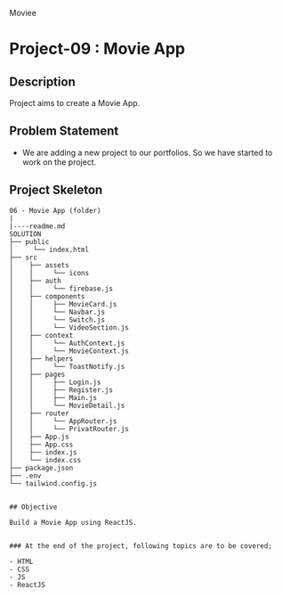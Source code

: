 <p>Moviee<img align="right" src="https://cdn.pixabay.com/photo/2019/09/19/18/05/clapboard-4489924_640.png" width="15px"></p>

# Project-09 : Movie App

## Description

Project aims to create a Movie App.

## Problem Statement

- We are adding a new project to our portfolios. So we have started to work on the project.

## Project Skeleton

```
06 - Movie App (folder)
|
|----readme.md
SOLUTION
├── public
│     └── index.html
├── src
│    ├── assets
│    │     └── icons
│    ├── auth
│    │     └── firebase.js
│    ├── components
│    │     ├── MovieCard.js
│    │     └── Navbar.js
│    │     └── Switch.js
│    │     └── VideoSection.js
│    ├── context
│    │     └── AuthContext.js
│    │     └── MovieContext.js
│    ├── helpers
│    │     └── ToastNotify.js
│    ├── pages
│    │     ├── Login.js
│    │     ├── Register.js
│    │     ├── Main.js
│    │     └── MovieDetail.js
│    ├── router
│    │     └── AppRouter.js
│    │     └── PrivatRouter.js
│    ├── App.js
│    ├── App.css
│    ├── index.js
│    └── index.css
├── package.json
├── .env
└── tailwind.config.js


## Objective

Build a Movie App using ReactJS.


### At the end of the project, following topics are to be covered;

- HTML
- CSS
- JS
- ReactJS